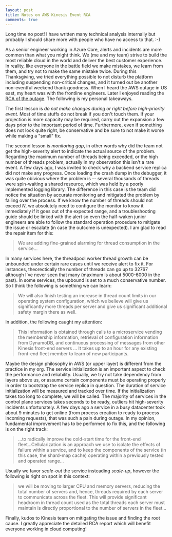 ```yaml
---
layout: post
title: Notes on AWS Kinesis Event RCA
comments: true
---
```


Long time no post! I have written many technical analysis internally but probably I should share more with people who
have no access to that. :-)

As a senior engineer working in Azure Core, alerts and incidents are more common than what you might think. We (me and
my team) strive to build the most reliable cloud in the world and deliver the best customer experience. In reality, like
everyone in the battle field we make mistakes, we learn from them, and try not to make the same mistake twice. During
this Thanksgiving, we tried everything possible to not disturb the platform including suspending non-critical changes,
and it turned out be another non-eventful weekend thank goodness. When I heard the AWS outage in US east, my heart was
with the frontline engineers. Later I enjoyed reading the [RCA of the outage](https://aws.amazon.com/message/11201/).
The following is my personal takeaways.

The first lesson is *do not make changes during or right before high-priority event*. Most of time stuffs do not break
if you don't touch them. If your projection is more capacity may be required, carry out the expansion a few days prior
to the important period of time. Furthermore, even if something does not look quite right, be conservative and be sure
to not make it worse while making a "small" fix.

The second lesson is *monitoring gap*, in other words why did the team not get the high-severity alert to indicate the
actual source of the problem. Regarding the maximum number of threads being exceeded, or the high number of threads
problem, actually in my observation this isn't a rare event. A few days ago, I was invited to check why a backend
service replica did not make any progress. Once loading the crash dump in the debugger, it was quite obivious where the
problem is -- several thousands of threads were spin-waiting a shared resource, which was held by a poorly implemented
logging library. The difference in this case is the team did notice the situation by accurate monitoring and mitigated
the problem by failing over the process. If we know the number of threads should not exceed *N*, we absolutely need to
configure the monitor to know it immediately if it goes out of the expected range, and a troubleshooting guide should be
linked with the alert so even the half-waken junior engineers are able to follow the standard operation procedure to
mitigate the issue or escalate (in case the outcome is unexpected). I am glad to read the repair item for this:

> We are adding fine-grained alarming for thread consumption in the service...

In many services here, the threadpool worker thread growth can be unbounded under certain rare cases until we receive
alert to fix it. For instances, theorectically the number of threads can go up to 32767 although I've never seen that
many (maximum is about 5000-6000 in the past). In some services, the upbound is set to a much conservative number. So I
think the following is something we can learn:

> We will also finish testing an increase in thread count limits in our operating system configuration, which we believe
> will give us significantly more threads per server and give us significant additional safety margin there as well.

In addition, the following caught my attention:

> This information is obtained through calls to a microservice vending the membership information, retrieval of
> configuration information from DynamoDB, and continuous processing of messages from other Kinesis front-end servers
> ... It takes up to an hour for any existing front-end fleet member to learn of new participants.

Maybe the design philosophy in AWS (or upper layer) is different from the practice in my org. The service initialization
is an important aspect to check the performance and reliability. Usually, we try not take dependency from layers
above us, or assume certain components must be operating properly in order to bootstrap the service replica in question.
The duration of service initialization will be measured and tracked over time. If the initialization takes too long to
complete, we will be called. The majority of services in the control plane services takes seconds to be ready, outliers
hit high-severity incidents unfortunately. A few days ago a service in a busy datacenter took about 9 minutes to get
online (from process creation to ready to process incoming requests), that was such a pain during outage. In my opinion,
fundamental improvement has to be performed to fix this, and the following is on the right track:

> ...to radically improve the cold-start time for the front-end fleet...Cellularization is an approach we use to isolate
> the effects of failure within a service, and to keep the components of the service (in this case, the shard-map cache)
> operating within a previously tested and operated range...

Usually we favor *scale-out* the service insteading *scale-up*, however the following is right on spot in this context:

> we will be moving to larger CPU and memory servers, reducing the total number of servers and, hence, threads required
> by each server to communicate across the fleet. This will provide significant headroom in thread count used as the
> total threads each server must maintain is directly proportional to the number of servers in the fleet...

Finally, kudos to Kinesis team on mitigating the issue and finding the root cause. I greatly appreciate the detailed RCA
report which will benefit everyone working in cloud computing!
